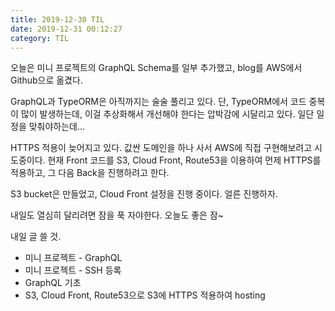 ```yaml
---
title: 2019-12-30 TIL
date: 2019-12-31 00:12:27
category: TIL
---
```


오늘은 미니 프로젝트의 GraphQL Schema를 일부 추가했고, blog를 AWS에서 Github으로 옮겼다.

GraphQL과 TypeORM은 아직까지는 술술 풀리고 있다. 단, TypeORM에서 코드 중복이 많이 발생하는데, 이걸 추상화해서 개선해야 한다는 압박감에 시달리고 있다. 일단 일정을 맞춰야하는데...

HTTPS 적용이 늦어지고 있다. 값싼 도메인을 하나 사서 AWS에 직접 구현해보려고 시도중이다. 현재 Front 코드를 S3, Cloud Front, Route53을 이용하여 먼제 HTTPS를 적용하고, 그 다음 Back을 진행하려고 한다.

S3 bucket은 만들었고, Cloud Front 설정을 진행 중이다. 얼른 진행하자.

내일도 열심히 달리려면 잠을 푹 자야한다. 오늘도 좋은 잠~

내일 글 쓸 것.

- 미니 프로젝트 - GraphQL
- 미니 프로젝트 - SSH 등록
- GraphQL 기초
- S3, Cloud Front, Route53으로 S3에 HTTPS 적용하여 hosting
